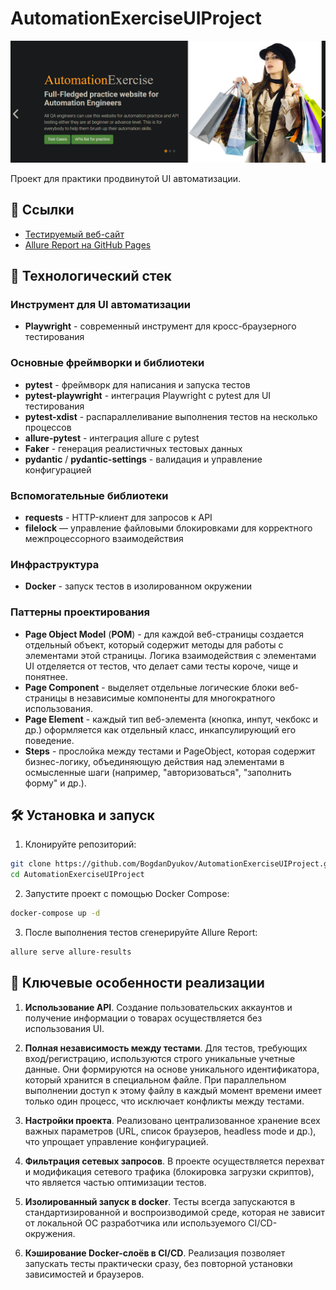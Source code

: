 # AutomationExerciseUIProject

![alt text](logo.png)

Проект для практики продвинутой UI автоматизации.

## 🔗 Ссылки

- [Тестируемый веб-сайт](https://www.automationexercise.com/)
- [Allure Report на GitHub Pages](https://bogdandyukov.github.io/AutomationExerciseUIProject/11/index.html)

## 🚀 Технологический стек

### Инструмент для UI автоматизации

- **Playwright** - современный инструмент для кросс-браузерного тестирования

### Основные фреймворки и библиотеки

- **pytest** - фреймворк для написания и запуска тестов
- **pytest-playwright** - интеграция Playwright с pytest для UI тестирования
- **pytest-xdist** - распараллеливание выполнения тестов на несколько процессов
- **allure-pytest** - интеграция allure с pytest
- **Faker** - генерация реалистичных тестовых данных
- **pydantic** / **pydantic-settings** - валидация и управление конфигурацией

### Вспомогательные библиотеки

- **requests** - HTTP-клиент для запросов к API
- **filelock** — управление файловыми блокировками для корректного межпроцессорного взаимодействия

### Инфраструктура

- **Docker** - запуск тестов в изолированном окружении

### Паттерны проектирования

- **Page Object Model** (**POM**) - для каждой веб-страницы создается отдельный объект, который содержит методы для работы с элементами этой страницы. Логика взаимодействия с элементами UI отделяется от тестов, что делает сами тесты короче, чище и понятнее.
- **Page Component** - выделяет отдельные логические блоки веб-страницы в независимые компоненты для многократного использования.
- **Page Element** - каждый тип веб-элемента (кнопка, инпут, чекбокс и др.) оформляется как отдельный класс, инкапсулирующий его поведение.
- **Steps** - прослойка между тестами и PageObject, которая содержит бизнес-логику, объединяющую действия над элементами в осмысленные шаги (например, "авторизоваться", "заполнить форму" и др.).

## 🛠 Установка и запуск

1. Клонируйте репозиторий:

```bash
git clone https://github.com/BogdanDyukov/AutomationExerciseUIProject.git
cd AutomationExerciseUIProject
```

2. Запустите проект с помощью Docker Compose:

```bash
docker-compose up -d
```

3. После выполнения тестов сгенерируйте Allure Report:

```bash
allure serve allure-results
```

## 🔑 Ключевые особенности реализации

1. **Использование API**. Создание пользовательских аккаунтов и получение информации о товарах осуществляется без использования UI.

2. **Полная независимость между тестами**. Для тестов, требующих вход/регистрацию, используются строго уникальные учетные данные. Они формируются на основе уникального идентификатора, который хранится в специальном файле. При параллельном выполнении доступ к этому файлу в каждый момент времени имеет только один процесс, что исключает конфликты между тестами.

3. **Настройки проекта**. Реализовано централизованное хранение всех важных параметров (URL, список браузеров, headless mode и др.), что упрощает управление конфигурацией.

4. **Фильтрация сетевых запросов**. В проекте осуществляется перехват и модификация сетевого трафика (блокировка загрузки скриптов), что является частью оптимизации тестов.

5. **Изолированный запуск в docker**. Тесты всегда запускаются в стандартизированной и воспроизводимой среде, которая не зависит от локальной ОС разработчика или используемого CI/CD-окружения.

6. **Кэширование Docker-слоёв в CI/CD**. Реализация позволяет запускать тесты практически сразу, без повторной установки зависимостей и браузеров.
